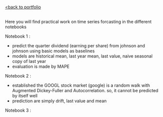 [<back to portfolio](https://mickael-wajnberg.github.io/)

<br>
Here you will find practical work on time series forcasting in the different notebooks

Notebook 1 : 
- predict the quarter dividend (earning per share) from johnson and johnson using basic models as baselines
- models are historical mean, last year mean, last value, naive seasonal copy of last year
- evaluation is made by MAPE

Notebook 2 : 
- established the GOOGL stock market (google) is a random walk with Augmented Dickey-Fuller and Autocorrelation. so, it cannot be predicted by itself well
- prediction are simply drift, last value and mean

Notebook 3 : 
